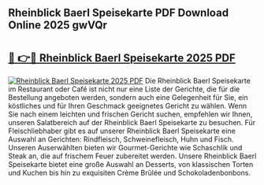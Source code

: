 ## Rheinblick Baerl Speisekarte PDF Download Online 2025 gwVQr

# <h2><a href="http://gc63k8a.nevu.top/?p=Rheinblick+Baerl+Speisekarte">🔗 👉🔴 Rheinblick Baerl Speisekarte 2025 PDF</a></h2>

[![Rheinblick Baerl Speisekarte 2025 PDF](https://i.imgur.com/dBaPXMq.png)](http://gc63k8a.nevu.top/?p=Rheinblick+Baerl+Speisekarte)
Die Rheinblick Baerl Speisekarte im Restaurant oder Café ist nicht nur eine Liste der Gerichte, die für die Bestellung angeboten werden, sondern auch eine Gelegenheit für Sie, ein köstliches und für Ihren Geschmack geeignetes Gericht zu wählen. Wenn Sie nach einem leichten und frischen Gericht suchen, empfehlen wir Ihnen, unseren Salatbereich auf der Rheinblick Baerl Speisekarte zu besuchen. Für Fleischliebhaber gibt es auf unserer Rheinblick Baerl Speisekarte eine Auswahl an Gerichten: Rindfleisch, Schweinefleisch, Huhn und Fisch. Unseren Auserwählten bieten wir Gourmet-Gerichte wie Schaschlik und Steak an, die auf frischem Feuer zubereitet werden. Unsere Rheinblick Baerl Speisekarte bietet eine große Auswahl an Desserts, von klassischen Torten und Kuchen bis hin zu exquisiten Crème Brûlée und Schokoladenbonbons.
